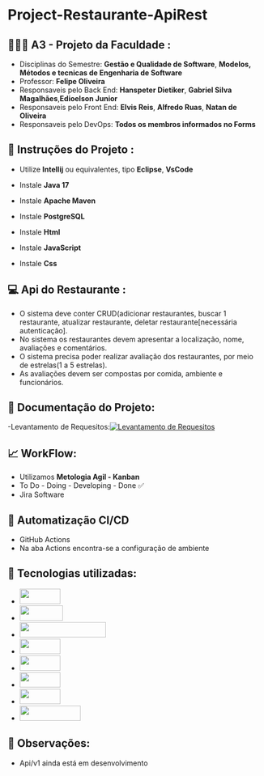 # Project-Restaurante-ApiRest

## 👨🏽‍🎓 A3 - Projeto da Faculdade :
-  Disciplinas do Semestre: **Gestão e Qualidade de Software**, **Modelos, Métodos e tecnicas de Engenharia de Software**
-  Professor: **Felipe Oliveira**
-  Responsaveis pelo Back End: **Hanspeter Dietiker**, **Gabriel Silva Magalhães**,**Edioelson Junior**
-  Responsaveis pelo Front End: **Elvis Reis**, **Alfredo Ruas**, **Natan de Oliveira**
-  Responsaveis pelo DevOps:  **Todos os membros informados no Forms**
  
## 📂 Instruções do Projeto :
- Utilize **Intellij** ou equivalentes, tipo **Eclipse**, **VsCode**
- Instale **Java 17**
- Instale **Apache Maven**
- Instale **PostgreSQL**

- Instale **Html**
- Instale **JavaScript**
- Instale **Css**

## 💻 Api do Restaurante :
- O sistema deve conter CRUD(adicionar restaurantes, buscar 1 restaurante,
atualizar restaurante, deletar restaurante[necessária autenticação].
- No sistema os restaurantes devem apresentar a localização, nome,
avaliações e comentários.
- O sistema precisa poder realizar avaliação dos restaurantes, por meio de
estrelas(1 a 5 estrelas).
- As avaliações devem ser compostas por comida, ambiente e funcionários.
  
## 📃 Documentação do Projeto:
-Levantamento de Requesitos:[![Levantamento de Requesitos](📑)](file:///C:/Users/T-GAMER/Downloads/Levantamento-De-Requisitos-A3.pdf)
  
## 📈 WorkFlow:
- Utilizamos **Metologia Agil - Kanban**
- To Do - Doing - Developing - Done ✅
- Jira Software

## 🔄 Automatização CI/CD
- GitHub Actions
- Na aba Actions encontra-se a configuração de ambiente

## 🔧 Tecnologias utilizadas: 
-  <img width="80" height="30" src="https://img.shields.io/badge/Java-ED8B00?style=for-the-badge&logo=openjdk&logoColor=white" />
-  <img width="85" height="30" src="https://img.shields.io/badge/Spring-6DB33F?style=for-the-badge&logo=spring&logoColor=white"/>
-  <img width="170" height="30" src="https://img.shields.io/badge/PostgreSQL-316192?style=for-the-badge&logo=postgresql&logoColor=white"/>
-  <img width="80" height="30" src="https://img.shields.io/badge/JavaScript-F7DF1E?style=for-the-badge&logo=javascript&logoColor=black"/>
-  <img width="80" height="30" src="https://img.shields.io/badge/HTML5-E34F26?style=for-the-badge&logo=html5&logoColor=white"/>
-  <img width="80" height="30" src="https://img.shields.io/badge/CSS3-1572B6?style=for-the-badge&logo=css3&logoColor=whit"/>
-  <img width="80" height="30" src="https://img.shields.io/badge/Jira-0052CC?style=for-the-badge&logo=Jira&logoColor=white"/>
-  <img width="120" height="30" src="https://img.shields.io/badge/GitHub_Actions-2088FF?style=for-the-badge&logo=github-actions&logoColor=white"/>

##  🫸 Observações:
- Api/v1 ainda está em desenvolvimento
